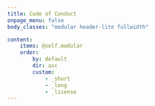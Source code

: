 ```yaml
---
title: Code of Conduct
onpage_menu: false
body_classes: "modular header-lite fullwidth"

content:
    items: @self.modular
    order:
        by: default
        dir: asc
        custom:
            - _short
            - _long
            - _license
---
```

